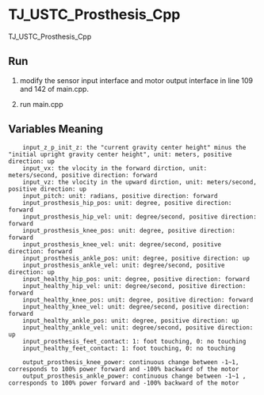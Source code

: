 # TJ_USTC_Prosthesis_Cpp
TJ_USTC_Prosthesis_Cpp

## Run
1. modify the sensor input interface and motor output interface in line 109 and 142 of main.cpp.

2. run main.cpp

## Variables Meaning
        input_z_p_init_z: the "current gravity center height" minus the "initial upright gravity center height", unit: meters, positive direction: up
        input_vx: the vlocity in the forward dirction, unit: meters/second, positive direction: forward
        input_vz: the vlocity in the upward dirction, unit: meters/second, positive direction: up
        input_pitch: unit: radians, positive direction: forward
        input_prosthesis_hip_pos: unit: degree, positive direction: forward
        input_prosthesis_hip_vel: unit: degree/second, positive direction: forward
        input_prosthesis_knee_pos: unit: degree, positive direction: forward
        input_prosthesis_knee_vel: unit: degree/second, positive direction: forward
        input_prosthesis_ankle_pos: unit: degree, positive direction: up
        input_prosthesis_ankle_vel: unit: degree/second, positive direction: up
        input_healthy_hip_pos: unit: degree, positive direction: forward
        input_healthy_hip_vel: unit: degree/second, positive direction: forward
        input_healthy_knee_pos: unit: degree, positive direction: forward
        input_healthy_knee_vel: unit: degree/second, positive direction: forward
        input_healthy_ankle_pos: unit: degree, positive direction: up
        input_healthy_ankle_vel: unit: degree/second, positive direction: up
        input_prosthesis_feet_contact: 1: foot touching, 0: no touching
        input_healthy_feet_contact: 1: foot touching, 0: no touching

        output_prosthesis_knee_power: continuous change between -1~1, corresponds to 100% power forward and -100% backward of the motor
        output_prosthesis_ankle_power: continuous change between -1~1 , corresponds to 100% power forward and -100% backward of the motor

